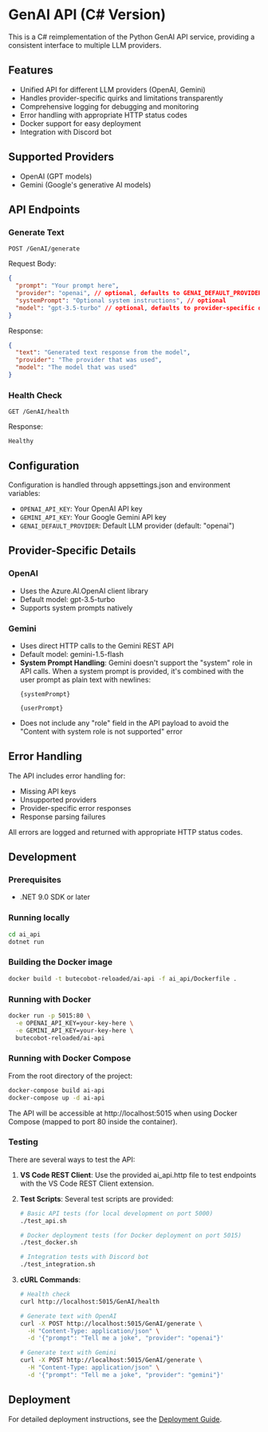 # GenAI API (C# Version)

This is a C# reimplementation of the Python GenAI API service, providing a consistent interface to multiple LLM providers.

## Features

- Unified API for different LLM providers (OpenAI, Gemini)
- Handles provider-specific quirks and limitations transparently
- Comprehensive logging for debugging and monitoring
- Error handling with appropriate HTTP status codes
- Docker support for easy deployment
- Integration with Discord bot

## Supported Providers

- OpenAI (GPT models)
- Gemini (Google's generative AI models)

## API Endpoints

### Generate Text
```
POST /GenAI/generate
```

Request Body:
```json
{
  "prompt": "Your prompt here",
  "provider": "openai", // optional, defaults to GENAI_DEFAULT_PROVIDER env variable or "openai"
  "systemPrompt": "Optional system instructions", // optional
  "model": "gpt-3.5-turbo" // optional, defaults to provider-specific default
}
```

Response:
```json
{
  "text": "Generated text response from the model",
  "provider": "The provider that was used",
  "model": "The model that was used"
}
```

### Health Check
```
GET /GenAI/health
```

Response:
```
Healthy
```

## Configuration

Configuration is handled through appsettings.json and environment variables:

- `OPENAI_API_KEY`: Your OpenAI API key
- `GEMINI_API_KEY`: Your Google Gemini API key
- `GENAI_DEFAULT_PROVIDER`: Default LLM provider (default: "openai")

## Provider-Specific Details

### OpenAI
- Uses the Azure.AI.OpenAI client library
- Default model: gpt-3.5-turbo
- Supports system prompts natively

### Gemini
- Uses direct HTTP calls to the Gemini REST API
- Default model: gemini-1.5-flash
- **System Prompt Handling**: Gemini doesn't support the "system" role in API calls. When a system prompt is provided, it's combined with the user prompt as plain text with newlines:
  ```
  {systemPrompt}

  {userPrompt}
  ```
- Does not include any "role" field in the API payload to avoid the "Content with system role is not supported" error

## Error Handling

The API includes error handling for:
- Missing API keys
- Unsupported providers
- Provider-specific error responses
- Response parsing failures

All errors are logged and returned with appropriate HTTP status codes.

## Development

### Prerequisites
- .NET 9.0 SDK or later

### Running locally
```bash
cd ai_api
dotnet run
```

### Building the Docker image
```bash
docker build -t butecobot-reloaded/ai-api -f ai_api/Dockerfile .
```

### Running with Docker
```bash
docker run -p 5015:80 \
  -e OPENAI_API_KEY=your-key-here \
  -e GEMINI_API_KEY=your-key-here \
  butecobot-reloaded/ai-api
```

### Running with Docker Compose
From the root directory of the project:
```bash
docker-compose build ai-api
docker-compose up -d ai-api
```

The API will be accessible at http://localhost:5015 when using Docker Compose (mapped to port 80 inside the container).

### Testing
There are several ways to test the API:

1. **VS Code REST Client**: Use the provided ai_api.http file to test endpoints with the VS Code REST Client extension.

2. **Test Scripts**: Several test scripts are provided:
   ```bash
   # Basic API tests (for local development on port 5000)
   ./test_api.sh
   
   # Docker deployment tests (for Docker deployment on port 5015)
   ./test_docker.sh
   
   # Integration tests with Discord bot
   ./test_integration.sh
   ```

3. **cURL Commands**:
   ```bash
   # Health check
   curl http://localhost:5015/GenAI/health
   
   # Generate text with OpenAI
   curl -X POST http://localhost:5015/GenAI/generate \
     -H "Content-Type: application/json" \
     -d '{"prompt": "Tell me a joke", "provider": "openai"}'
   
   # Generate text with Gemini
   curl -X POST http://localhost:5015/GenAI/generate \
     -H "Content-Type: application/json" \
     -d '{"prompt": "Tell me a joke", "provider": "gemini"}'
   ```

## Deployment

For detailed deployment instructions, see the [Deployment Guide](DEPLOYMENT.md).
